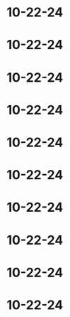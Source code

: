 # 10-22-24
# 10-22-24
# 10-22-24
# 10-22-24
# 10-22-24
# 10-22-24
# 10-22-24
# 10-22-24
# 10-22-24
# 10-22-24
